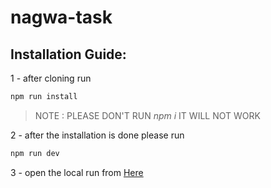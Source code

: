 # nagwa-task


## Installation Guide:

1 - after cloning run

```bash
npm run install
```

>NOTE : PLEASE DON'T RUN *npm i* IT WILL NOT WORK

2 - after the installation is done please  run 

```bash
npm run dev
```

3 - open the local run from [Here](http://localhost:5173/)
